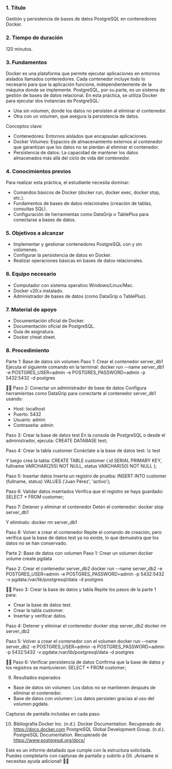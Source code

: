 ### 1. Título
Gestión y persistencia de bases de datos PostgreSQL en contenedores Docker.


### 2. Tiempo de duración
120 minutos.

### 3. Fundamentos
Docker es una plataforma que permite ejecutar aplicaciones en entornos aislados llamados contenedores. Cada contenedor incluye todo lo necesario para que la aplicación funcione, independientemente de la máquina donde se implemente.
PostgreSQL, por su parte, es un sistema de gestión de bases de datos relacional. En esta práctica, se utiliza Docker para ejecutar dos instancias de PostgreSQL:
- Una sin volumen, donde los datos no persisten al eliminar el contenedor.
- Otra con un volumen, que asegura la persistencia de datos.

Conceptos clave:
- Contenedores: Entornos aislados que encapsulan aplicaciones.
- Docker Volumes: Espacios de almacenamiento externos al contenedor que garantizan que los datos no se pierdan al eliminar el contenedor.
- Persistencia de datos: La capacidad de mantener los datos almacenados más allá del ciclo de vida del contenedor.


### 4. Conocimientos previos
Para realizar esta práctica, el estudiante necesita dominar:
- Comandos básicos de Docker (docker run, docker exec, docker stop, etc.).
- Fundamentos de bases de datos relacionales (creación de tablas, consultas SQL).
- Configuración de herramientas como DataGrip o TablePlus para conectarse a bases de datos.


### 5. Objetivos a alcanzar
- Implementar y gestionar contenedores PostgreSQL con y sin volúmenes.
- Configurar la persistencia de datos en Docker.
- Realizar operaciones básicas en bases de datos relacionales.


### 6. Equipo necesario
- Computador con sistema operativo Windows/Linux/Mac.
- Docker v20.x instalado.
- Administrador de bases de datos (como DataGrip o TablePlus).


### 7. Material de apoyo
- Documentación oficial de Docker.
- Documentación oficial de PostgreSQL.
- Guía de asignatura.
- Docker cheat sheet.


### 8. Procedimiento
Parte 1: Base de datos sin volumen
Paso 1: Crear el contenedor server_db1
Ejecuta el siguiente comando en la terminal:
docker run --name server_db1 -e POSTGRES_USER=admin -e POSTGRES_PASSWORD=admin -p 5432:5432 -d postgres


Paso 2: Conectar un administrador de base de datos
Configura herramientas como DataGrip para conectarte al contenedor server_db1 usando:
- Host: localhost
- Puerto: 5432
- Usuario: admin
- Contraseña: admin

Paso 3: Crear la base de datos test
En la consola de PostgreSQL o desde el administrador, ejecuta:
CREATE DATABASE test;


Paso 4: Crear la tabla customer
Conéctate a la base de datos test:
\c test


Y luego crea la tabla:
CREATE TABLE customer (
    id SERIAL PRIMARY KEY,
    fullname VARCHAR(255) NOT NULL,
    status VARCHAR(50) NOT NULL
);


Paso 5: Insertar datos
Inserta un registro de prueba:
INSERT INTO customer (fullname, status) VALUES ('Juan Pérez', 'activo');


Paso 6: Validar datos insertados
Verifica que el registro se haya guardado:
SELECT * FROM customer;


Paso 7: Detener y eliminar el contenedor
Detén el contenedor:
docker stop server_db1


Y elimínalo:
docker rm server_db1


Paso 8: Volver a crear el contenedor
Repite el comando de creación, pero verifica que la base de datos test ya no existe, lo que demuestra que los datos no se han conservado.

Parte 2: Base de datos con volumen
Paso 1: Crear un volumen
docker volume create pgdata


Paso 2: Crear el contenedor server_db2
docker run --name server_db2 -e POSTGRES_USER=admin -e POSTGRES_PASSWORD=admin -p 5432:5432 -v pgdata:/var/lib/postgresql/data -d postgres


Paso 3: Crear la base de datos y tabla
Repite los pasos de la parte 1 para:
- Crear la base de datos test.
- Crear la tabla customer.
- Insertar y verificar datos.

Paso 4: Detener y eliminar el contenedor
docker stop server_db2
docker rm server_db2


Paso 5: Volver a crear el contenedor con el volumen
docker run --name server_db2 -e POSTGRES_USER=admin -e POSTGRES_PASSWORD=admin -p 5432:5432 -v pgdata:/var/lib/postgresql/data -d postgres


Paso 6: Verificar persistencia de datos
Confirma que la base de datos y los registros se mantuvieron:
SELECT * FROM customer;



9. Resultados esperados
- Base de datos sin volumen: Los datos no se mantienen después de eliminar el contenedor.
- Base de datos con volumen: Los datos persisten gracias al uso del volumen pgdata.

Capturas de pantalla incluidas en cada paso.

10. Bibliografía
Docker Inc. (n.d.). Docker Documentation. Recuperado de https://docs.docker.com
PostgreSQL Global Development Group. (n.d.). PostgreSQL Documentation. Recuperado de https://www.postgresql.org/docs/

Este es un informe detallado que cumple con la estructura solicitada. Puedes completarlo con capturas de pantalla y subirlo a Git. ¡Avísame si necesitas ayuda adicional! 🚀✨

